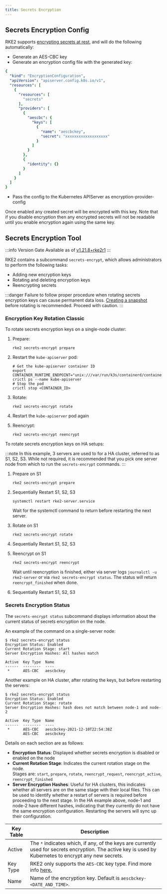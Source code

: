 ```yaml
---
title: Secrets Encryption
---
```


## Secrets Encryption Config

RKE2 supports [encrypting secrets at rest](https://kubernetes.io/docs/tasks/administer-cluster/encrypt-data/), and will do the following automatically:

- Generate an AES-CBC key
- Generate an encryption config file with the generated key:

```yaml
{
  "kind": "EncryptionConfiguration",
  "apiVersion": "apiserver.config.k8s.io/v1",
  "resources": [
    {
      "resources": [
        "secrets"
      ],
      "providers": [
        {
          "aescbc": {
            "keys": [
              {
                "name": "aescbckey",
                "secret": "xxxxxxxxxxxxxxxxxxx"
              }
            ]
          }
        },
        {
          "identity": {}
        }
      ]
    }
  ]
}
```

- Pass the config to the Kubernetes APIServer as encryption-provider-config

Once enabled any created secret will be encrypted with this key. Note that if you disable encryption then any encrypted secrets will not be readable until you enable encryption again using the same key.

## Secrets Encryption Tool

:::info Version Gate
Available as of [v1.21.8+rke2r1](https://github.com/rancher/rke2/releases/tag/v1.21.8%2Brke2r1)
:::

RKE2 contains a subcommand `secrets-encrypt`, which allows administrators to perform the following tasks:

- Adding new encryption keys
- Rotating and deleting encryption keys
- Reencrypting secrets

:::danger
Failure to follow proper procedure when rotating secrets encryption keys can cause permanent data loss. [Creating a snapshot](../backup_restore.md) before rotating is recommended. Proceed with caution.
:::

<!-- ### New Encryption Key Rotation

:::warning Expiremental Version Gate
Available as of [v1.28.1+rke2r1](https://github.com/rancher/rke2/releases/tag/v1.28.1%2Brke2r1). This new version of the tool utilizes K8s [automatic config reloading](https://kubernetes.io/docs/tasks/administer-cluster/encrypt-data/#configure-automatic-reloading) which is currently in beta. GA is expected in v1.29.0

For older releases, see [Encryption Key Rotation Classic](#encryption-key-rotation-classic)
:::

<Tabs groupId="se">
<TabItem value="Single-Server" default>

To rotate secrets encryption keys on a single-server cluster:

1. Rotate secrets encryption keys
    ```
    rke2 secrets-encrypt rotate-keys
    ```

2. Wait for reencryption to finish. Watch the server logs, or wait for:
    ```bash
    $ rke2 secrets-encrypt status
    Encryption Status: Enabled
    Current Rotation Stage: reencrypt_finished
    ```

</TabItem>
<TabItem value="High-Availability">

To rotate secrets encryption keys on HA setups:

:::note
In this example, 3 servers are used to for a HA cluster, referred to as S1, S2, S3. It is recommended that you pick one server node from which to run the `secrets-encrypt` commands.
:::

1. Rotate secrets encryption keys on S1

    ```bash
    rke2 secrets-encrypt rotate-keys
    ```

2. Wait for reencryption to finish. Watch the server logs, or wait for:
    ```bash
    $ rke2 secrets-encrypt status
    Encryption Status: Enabled
    Current Rotation Stage: reencrypt_finished
    ```
    :::info
    RKE2 will reencrypt ~5 secrets per second. Clusters with large # of secrets can take several minutes to reencrypt. You can track progress in the server logs.
    ::: 

3. Sequentially Restart RKE2 on S1, S2, S3
    ```
    systemctl restart rke2-server.service
    ```
    Wait for the systemctl command to return before restarting the next server.


</TabItem>
</Tabs> -->

### Encryption Key Rotation Classic

<Tabs groupId="se">
<TabItem value="Single-Server" default>

To rotate secrets encryption keys on a single-node cluster:

1. Prepare:

    ```
    rke2 secrets-encrypt prepare
    ```

2. Restart the `kube-apiserver` pod:

    ```
    # Get the kube-apiserver container ID
    export CONTAINER_RUNTIME_ENDPOINT="unix:///var/run/k3s/containerd/containerd.sock"
    crictl ps --name kube-apiserver
    # Stop the pod
    crictl stop <CONTAINER_ID>
    ```

3. Rotate:

    ```
    rke2 secrets-encrypt rotate
    ```

4. Restart the `kube-apiserver` pod again
5. Reencrypt:

    ```
    rke2 secrets-encrypt reencrypt
    ```
</TabItem>
<TabItem value="High-Availability">

To rotate secrets encryption keys on HA setups:

:::note
In this example, 3 servers are used to for a HA cluster, referred to as S1, S2, S3. While not required, it is recommended that you pick one server node from which to run the `secrets-encrypt` commands.
:::

1. Prepare on S1

    ```
    rke2 secrets-encrypt prepare
    ```

2. Sequentially Restart S1, S2, S3
    ```
    systemctl restart rke2-server.service
    ```
    Wait for the systemctl command to return before restarting the next server.

3. Rotate on S1

    ```
    rke2 secrets-encrypt rotate
    ```

4. Sequentially Restart S1, S2, S3

5. Reencrypt on S1

    ```
    rke2 secrets-encrypt reencrypt
    ```
    Wait until reencryption is finished, either via server logs `journalctl -u rke2-server` or via `rke2 secrets-encrypt status`. The status will return `reencrypt_finished` when done.

6. Sequentially Restart S1, S2, S3

</TabItem>
</Tabs>

### Secrets Encryption Status
The `secrets-encrypt status` subcommand displays information about the current status of secrets encryption on the node.

An example of the command on a single-server node:  
```
$ rke2 secrets-encrypt status
Encryption Status: Enabled
Current Rotation Stage: start
Server Encryption Hashes: All hashes match

Active  Key Type  Name
------  --------  ----
 *      AES-CBC   aescbckey

```

Another example on HA cluster, after rotating the keys, but before restarting the servers:  
```
$ rke2 secrets-encrypt status
Encryption Status: Enabled
Current Rotation Stage: rotate
Server Encryption Hashes: hash does not match between node-1 and node-2

Active  Key Type  Name
------  --------  ----
 *      AES-CBC   aescbckey-2021-12-10T22:54:38Z
        AES-CBC   aescbckey

```

Details on each section are as follows:  

- __Encryption Status__: Displayed whether secrets encryption is disabled or enabled on the node  
- __Current Rotation Stage__: Indicates the current rotation stage on the node.  
  Stages are: `start`, `prepare`, `rotate`, `reencrypt_request`, `reencrypt_active`, `reencrypt_finished`  
- __Server Encryption Hashes__: Useful for HA clusters, this indicates whether all servers are on the same stage with their local files. This can be used to identify whether a restart of servers is required before proceeding to the next stage. In the HA example above, node-1 and node-2 have different hashes, indicating that they currently do not have the same encryption configuration. Restarting the servers will sync up their configuration.

| Key Table | Description |
| -------- | ----------- |
| Active | The `*` indicates which, if any, of the keys are currently used for secrets encryption. The active key is used by Kubernetes to encrypt any new secrets. |
| Key Type | RKE2 only supports the `AES-CBC` key type. Find more info [here.](https://kubernetes.io/docs/tasks/administer-cluster/encrypt-data/#providers) |
| Name | Name of the encryption key. Default is `aescbckey-<DATE_AND_TIME>`.|
